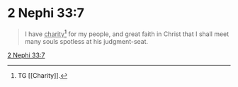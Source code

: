 # 2 Nephi 33:7

> I have <u>charity</u>[^a] for my people, and great faith in Christ that I shall meet many souls spotless at his judgment-seat.

[2 Nephi 33:7](https://www.churchofjesuschrist.org/study/scriptures/bofm/2-ne/33?lang=eng&id=p7#p7)


[^a]: TG [[Charity]].
